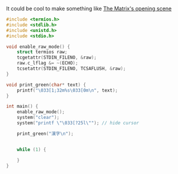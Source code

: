 

It could be cool to make something like [The Matrix's opening scene](https://www.youtube.com/watch?v=Vb6bA4J1Gbg&t=30s)


```c
#include <termios.h>
#include <stdlib.h>
#include <unistd.h>
#include <stdio.h>

void enable_raw_mode() {
    struct termios raw;
    tcgetattr(STDIN_FILENO, &raw);
    raw.c_lflag &= ~(ECHO);
    tcsetattr(STDIN_FILENO, TCSAFLUSH, &raw);
}

void print_green(char* text) {
    printf("\033[1;32m%s\033[0m\n", text);
}

int main() {
    enable_raw_mode();
    system("clear");
    system("printf \"\033[?25l\""); // hide cursor

    print_green("漢字\n");


    while (1) {

    }
}
```

<br>

